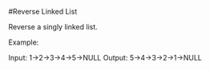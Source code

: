 #Reverse Linked List

Reverse a singly linked list.

Example:

Input: 1->2->3->4->5->NULL
Output: 5->4->3->2->1->NULL

